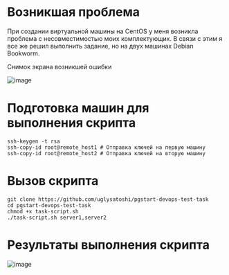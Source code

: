 # Возникшая проблема
При создании виртуальной машины на CentOS у меня возникла проблема с несовместимостью моих комплектующих. 
В связи с этим я все же решил выполнить задание, но на двух машинах Debian Bookworm.

Снимок экрана возникшей ошибки

![image](https://github.com/user-attachments/assets/2e5a5f76-8432-4c20-9678-853820451f8e)
# Подготовка машин для выполнения скрипта
```
ssh-keygen -t rsa
ssh-copy-id root@remote_host1 # Отправка ключей на первую машину
ssh-copy-id root@remote_host2 # Отправка ключей на вторую машину
```
# Вызов скрипта
```
git clone https://github.com/uglysatoshi/pgstart-devops-test-task
cd pgstart-devops-test-task
chmod +x task-script.sh
./task-script.sh server1,server2
```

# Результаты выполнения скрипта
![image](https://github.com/user-attachments/assets/056ddbb4-2fd3-449a-9b35-0a56ebd9f868)

